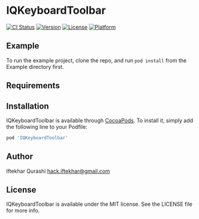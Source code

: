 # IQKeyboardToolbar

[![CI Status](https://img.shields.io/travis/hackiftekhar/IQKeyboardToolbar.svg?style=flat)](https://travis-ci.org/hackiftekhar/IQKeyboardToolbar)
[![Version](https://img.shields.io/cocoapods/v/IQKeyboardToolbar.svg?style=flat)](https://cocoapods.org/pods/IQKeyboardToolbar)
[![License](https://img.shields.io/cocoapods/l/IQKeyboardToolbar.svg?style=flat)](https://cocoapods.org/pods/IQKeyboardToolbar)
[![Platform](https://img.shields.io/cocoapods/p/IQKeyboardToolbar.svg?style=flat)](https://cocoapods.org/pods/IQKeyboardToolbar)

## Example

To run the example project, clone the repo, and run `pod install` from the Example directory first.

## Requirements

## Installation

IQKeyboardToolbar is available through [CocoaPods](https://cocoapods.org). To install
it, simply add the following line to your Podfile:

```ruby
pod 'IQKeyboardToolbar'
```

## Author

Iftekhar Qurashi hack.iftekhar@gmail.com

## License

IQKeyboardToolbar is available under the MIT license. See the LICENSE file for more info.
